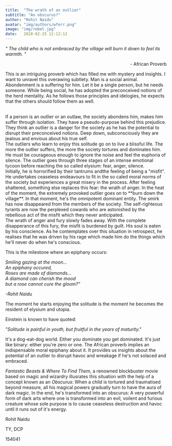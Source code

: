 ```yaml
---
title:  "The wrath of an outlier"
subtitle: "An obscurus?"
author: "Rohit Naidu"
avatar: "img/authors/wferr.png"
image: "img/rebel.jpg"
date:   2018-02-25 12:12:12
---
```


 *" The child who is not embraced by the village will burn it down to feel its warmth. "*
<p align="right">- African Proverb</p>

This is an intriguing proverb which has filled me with mystery and insights. I want to unravel this overawing subtlety. Man is a social animal. Abondenment is a suffering for him. Let it be a single person, but he needs someone. While being social, he has adopted the preconceived notions of the herd mentality. As he follows those principles and idelogies, he expects that the others should follow them as well.

<br>
If a person is an outlier or an outlaw, the society abondens him, makes him suffer through isolation. They have a pseudo-purpose behind this prejudice. They think an outlier is a danger for the society as he has the potential to disrupt their preconceived notions. Deep down, subconsciously they are jealous and envious about his true self.

<br>
The outliers who learn to enjoy this solitude go on to live a blissful life. The more the outlier suffers, the more the society tortures and dominates him. He must be courageous enough to ignore the noise and feel the euphoria of silence. The outlier goes through three stages of an intense emotional tycoon before reaching the so called elysium: fear, anger, silence.

<br>
Initially, he is horrorified by their tantrums andthe feeling of being a "misfit". He undertakes ceaseless endeavours to fit in the so caled moral norms of the society but experiences a great misery in the process. After feeling shattered, something else replaces this fear: the wrath of anger. In the heat of the moment, the extremely provoked outlier goes on to     
**burn down the village**. In that moment, he's the omnipotent dominant entity. The smirk has now disappeared from the members of the society. The self-righteous tyrants are now the perplexed cowards who are astonished by the rebellious act of the misfit which they never anticipated. 

<br>
The wrath of anger and fury slowly fades away. With the complete disapperance of this fury, the misfit is burdened by guilt. His soul is eaten by his conscience. As he contemplates over this situation in retrospect, he realises that he was driven by his rage which made him do the things which he'll never do when he's conscious. 


This is the milestone where an epiphany occurs:

<p style = "font-family: Baskerville font-size: 24px">
<i>Smiling gazing at the moon...</i><br/>
<i>An epiphany occured,</i><br/>
<i>Roses are made of diamonds...</i><br/>
<i>A diamond can cherish the mood</i><br/>
<i>but a rose cannot cure the gloom?"</i><br/>
<i><p align="left">-Rohit Naidu</p></i>
</p>
The moment he starts enjoying the solitude is the moment he becomes the resident of elysium and utopia. 

Einstein is known to have quoted: 

*"Solitude is painful in youth, but fruitful in the years of maturity."*


It's a dog-eat-dog world. Either you dominate you get dominated. It's just like binary: either you're zero or one. The African proverb implies an indispensable moral epiphany about it. It provides us insights about the potential of an outlier to disrupt havoc and wreakage if he's not solaced and embraced. 


*Fantastic Beasts & Where To Find Them*, a renowned blockbuster movie based on magic and wizardry illusrates this situation with the help of a concept known as an *Obscurus*: When a child is tortured and traumatised beyond measure, all his magical powers gradually turn to have the aura of dark magic. In the end, he's transformed into an obscurus: A very powerful form of dark arts where one is transformed into an evil, voilent and furious creature whose sole purpose is to cause ceaseless destruction and havoc until it runs out of it's energy. 


Rohit Naidu

TY, DCP

154041
